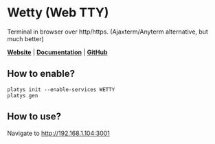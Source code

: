 # Wetty (Web TTY)

Terminal in browser over http/https. (Ajaxterm/Anyterm alternative, but much better) 

**[Website](https://www.hivemq.com/docs/hivemq/3.4/web-ui/introduction.html)** | **[Documentation](https://www.hivemq.com/docs/hivemq/3.4/web-ui/introduction.html)** | **[GitHub](https://github.com/hivemq/hivemq-mqtt-web-client)**

## How to enable?

```
platys init --enable-services WETTY
platys gen
```

## How to use?

Navigate to <http://192.168.1.104:3001>

